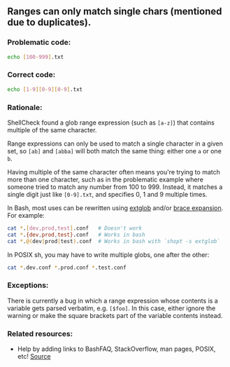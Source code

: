 ## Ranges can only match single chars (mentioned due to duplicates).

### Problematic code:

```sh
echo [100-999].txt
```

### Correct code:

```sh
echo [1-9][0-9][0-9].txt
```
### Rationale:

ShellCheck found a glob range expression (such as `[a-z]`) that contains multiple of the same character.

Range expressions can only be used to match a single character in a given set, so `[ab]` and `[abba]` will both match the same thing: either one `a` or one `b`. 

Having multiple of the same character often means you're trying to match more than one character, such as in the problematic example where someone tried to match any number from 100 to 999. Instead, it matches a single digit just like `[0-9].txt`, and specifies 0, 1 and 9 multiple times.

In Bash, most uses can be rewritten using [extglob](https://mywiki.wooledge.org/glob#extglob) and/or [brace expansion](https://mywiki.wooledge.org/BraceExpansion). For example:

```sh
cat *.[dev,prod,test].conf   # Doesn't work
cat *.{dev,prod,test}.conf   # Works in bash
cat *.@(dev|prod|test).conf  # Works in bash with `shopt -s extglob`
```

In POSIX sh, you may have to write multiple globs, one after the other:

```sh
cat *.dev.conf *.prod.conf *.test.conf
```

### Exceptions:

There is currently a bug in which a range expression whose contents is a variable gets parsed verbatim, e.g. `[$foo]`. In this case, either ignore the warning or make the square brackets part of the variable contents instead.

### Related resources:

* Help by adding links to BashFAQ, StackOverflow, man pages, POSIX, etc!
[Source](https://github.com/koalaman/shellcheck/wiki/SC2102)

